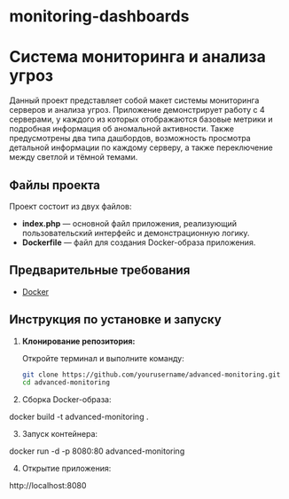 # monitoring-dashboards

# Система мониторинга и анализа угроз

Данный проект представляет собой макет системы мониторинга серверов и анализа угроз. Приложение демонстрирует работу с 4 серверами, у каждого из которых отображаются базовые метрики и подробная информация об аномальной активности. Также предусмотрены два типа дашбордов, возможность просмотра детальной информации по каждому серверу, а также переключение между светлой и тёмной темами.

## Файлы проекта

Проект состоит из двух файлов:

- **index.php** — основной файл приложения, реализующий пользовательский интерфейс и демонстрационную логику.
- **Dockerfile** — файл для создания Docker-образа приложения.

## Предварительные требования

- [Docker](https://www.docker.com/get-started)

## Инструкция по установке и запуску

1. **Клонирование репозитория:**

   Откройте терминал и выполните команду:
   ```bash
   git clone https://github.com/yourusername/advanced-monitoring.git
   cd advanced-monitoring
2. Сборка Docker-образа:

docker build -t advanced-monitoring .

3. Запуск контейнера:

docker run -d -p 8080:80 advanced-monitoring

4. Открытие приложения:

http://localhost:8080
